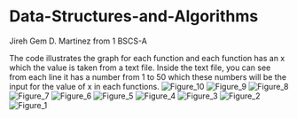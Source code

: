 # Data-Structures-and-Algorithms
Jireh Gem D. Martinez from 1 BSCS-A

The code illustrates the graph for each function and each function has an x which the value is taken from a text file. Inside the text file, you can see from each line it has a number from 1 to 50 which these numbers will be the input for the value of x in each functions.
![Figure_10](https://github.com/JrhGem/Data-Structures-and-Algorithms/assets/143960330/786dd656-01d1-43d7-bdaf-4dff1b9ddc6c)
![Figure_9](https://github.com/JrhGem/Data-Structures-and-Algorithms/assets/143960330/0d1c835f-952b-4421-a2ae-18d2058b6f76)
![Figure_8](https://github.com/JrhGem/Data-Structures-and-Algorithms/assets/143960330/46c990b5-32da-4331-9130-57bd6198e264)
![Figure_7](https://github.com/JrhGem/Data-Structures-and-Algorithms/assets/143960330/3eb0dc21-5b83-4908-a47c-49b7da26bcb3)
![Figure_6](https://github.com/JrhGem/Data-Structures-and-Algorithms/assets/143960330/5905b554-074c-4c7e-9e1d-0fca1134ce9f)
![Figure_5](https://github.com/JrhGem/Data-Structures-and-Algorithms/assets/143960330/f91c1713-433d-4502-a57f-de004bf162a2)
![Figure_4](https://github.com/JrhGem/Data-Structures-and-Algorithms/assets/143960330/c1b54d2c-fb42-44b1-8a53-a6a88c308a40)
![Figure_3](https://github.com/JrhGem/Data-Structures-and-Algorithms/assets/143960330/c425541f-8269-4265-9596-78a2756d220f)
![Figure_2](https://github.com/JrhGem/Data-Structures-and-Algorithms/assets/143960330/294f6fb2-1a7a-43b5-9031-9607a523012e)
![Figure_1](https://github.com/JrhGem/Data-Structures-and-Algorithms/assets/143960330/c09144e9-38ec-48df-9537-edfff00278ba)
